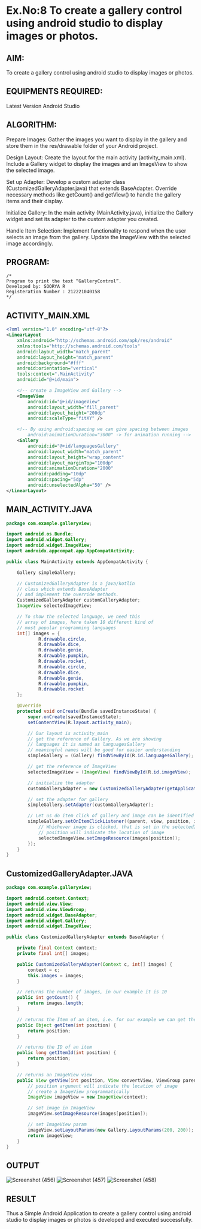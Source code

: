 # Ex.No:8 To create a gallery control using android studio to display images or photos.


## AIM:

To create a gallery control using android studio to display images or photos.

## EQUIPMENTS REQUIRED:

Latest Version Android Studio

## ALGORITHM:
Prepare Images: Gather the images you want to display in the gallery and store them in the res/drawable folder of your Android project.

Design Layout: Create the layout for the main activity (activity_main.xml). Include a Gallery widget to display the images and an ImageView to show the selected image.

Set up Adapter: Develop a custom adapter class (CustomizedGalleryAdapter.java) that extends BaseAdapter. Override necessary methods like getCount() and getView() to handle the gallery items and their display.

Initialize Gallery: In the main activity (MainActivity.java), initialize the Gallery widget and set its adapter to the custom adapter you created.

Handle Item Selection: Implement functionality to respond when the user selects an image from the gallery. Update the ImageView with the selected image accordingly.


## PROGRAM:
```
/*
Program to print the text “GalleryControl”.
Developed by: SOORYA R
Registeration Number : 212221040158
*/
```

## ACTIVITY_MAIN.XML
```XML
<?xml version="1.0" encoding="utf-8"?>
<LinearLayout
    xmlns:android="http://schemas.android.com/apk/res/android"
    xmlns:tools="http://schemas.android.com/tools"
    android:layout_width="match_parent"
    android:layout_height="match_parent"
    android:background="#fff"
    android:orientation="vertical"
    tools:context=".MainActivity"
    android:id="@+id/main">

    <!-- create a ImageView and Gallery -->
    <ImageView
        android:id="@+id/imageView"
        android:layout_width="fill_parent"
        android:layout_height="200dp"
        android:scaleType="fitXY" />

    <!-- By using android:spacing we can give spacing between images
        android:animationDuration="3000" -> for animation running -->
    <Gallery
        android:id="@+id/languagesGallery"
        android:layout_width="match_parent"
        android:layout_height="wrap_content"
        android:layout_marginTop="100dp"
        android:animationDuration="2000"
        android:padding="10dp"
        android:spacing="5dp"
        android:unselectedAlpha="50" />
</LinearLayout>
```

## MAIN_ACTIVITY.JAVA
```JAVA
package com.example.galleryview;

import android.os.Bundle;
import android.widget.Gallery;
import android.widget.ImageView;
import androidx.appcompat.app.AppCompatActivity;

public class MainActivity extends AppCompatActivity {

    Gallery simpleGallery;

    // CustomizedGalleryAdapter is a java/kotlin
    // class which extends BaseAdapter
    // and implement the override methods.
    CustomizedGalleryAdapter customGalleryAdapter;
    ImageView selectedImageView;

    // To show the selected language, we need this
    // array of images, here taken 10 different kind of
    // most popular programming languages
    int[] images = {
            R.drawable.circle,
            R.drawable.dice,
            R.drawable.genie,
            R.drawable.pumpkin,
            R.drawable.rocket,
            R.drawable.circle,
            R.drawable.dice,
            R.drawable.genie,
            R.drawable.pumpkin,
            R.drawable.rocket
    };

    @Override
    protected void onCreate(Bundle savedInstanceState) {
        super.onCreate(savedInstanceState);
        setContentView(R.layout.activity_main);

        // Our layout is activity_main
        // get the reference of Gallery. As we are showing
        // languages it is named as languagesGallery
        // meaningful names will be good for easier understanding
        simpleGallery = (Gallery) findViewById(R.id.languagesGallery);

        // get the reference of ImageView
        selectedImageView = (ImageView) findViewById(R.id.imageView);

        // initialize the adapter
        customGalleryAdapter = new CustomizedGalleryAdapter(getApplicationContext(), images);

        // set the adapter for gallery
        simpleGallery.setAdapter(customGalleryAdapter);

        // Let us do item click of gallery and image can be identified by its position
        simpleGallery.setOnItemClickListener((parent, view, position, id) -> {
            // Whichever image is clicked, that is set in the selectedImageView
            // position will indicate the location of image
            selectedImageView.setImageResource(images[position]);
        });
    }
}
```
## CustomizedGalleryAdapter.JAVA
```JAVA
package com.example.galleryview;

import android.content.Context;
import android.view.View;
import android.view.ViewGroup;
import android.widget.BaseAdapter;
import android.widget.Gallery;
import android.widget.ImageView;

public class CustomizedGalleryAdapter extends BaseAdapter {

    private final Context context;
    private final int[] images;

    public CustomizedGalleryAdapter(Context c, int[] images) {
        context = c;
        this.images = images;
    }

    // returns the number of images, in our example it is 10
    public int getCount() {
        return images.length;
    }

    // returns the Item of an item, i.e. for our example we can get the image
    public Object getItem(int position) {
        return position;
    }

    // returns the ID of an item
    public long getItemId(int position) {
        return position;
    }

    // returns an ImageView view
    public View getView(int position, View convertView, ViewGroup parent) {
        // position argument will indicate the location of image
        // create a ImageView programmatically
        ImageView imageView = new ImageView(context);

        // set image in ImageView
        imageView.setImageResource(images[position]);

        // set ImageView param
        imageView.setLayoutParams(new Gallery.LayoutParams(200, 200));
        return imageView;
    }
}
```
## OUTPUT
![Screenshot (456)](https://github.com/ArpanBardhan/gallerycontrol/assets/119405037/c538075c-2b94-445a-b309-b90cc6477eea)
![Screenshot (457)](https://github.com/ArpanBardhan/gallerycontrol/assets/119405037/53082b47-b441-448b-aed4-1e9816b2e48f)
![Screenshot (458)](https://github.com/ArpanBardhan/gallerycontrol/assets/119405037/5e619fd7-5e98-40ec-ae06-d24c15e0fba9)

## RESULT
Thus a Simple Android Application to create a gallery control using android studio to display images or photos is developed and executed successfully.

